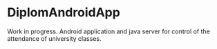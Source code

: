 # DiplomAndroidApp
Work in progress. Android application and java server for control of the attendance of university classes. 
